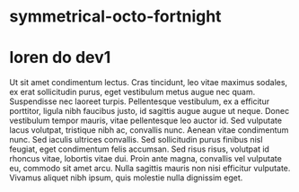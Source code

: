 # symmetrical-octo-fortnight

# loren do dev1
Ut sit amet condimentum lectus. Cras tincidunt, leo vitae maximus sodales, ex erat sollicitudin purus, eget vestibulum metus augue nec quam. Suspendisse nec laoreet turpis. Pellentesque vestibulum, ex a efficitur porttitor, ligula nibh faucibus justo, id sagittis augue augue ut neque. Donec vestibulum tempor mauris, vitae pellentesque leo auctor id. Sed vulputate lacus volutpat, tristique nibh ac, convallis nunc. Aenean vitae condimentum nunc. Sed iaculis ultrices convallis. Sed sollicitudin purus finibus nisl feugiat, eget condimentum felis accumsan. Sed risus risus, volutpat id rhoncus vitae, lobortis vitae dui. Proin ante magna, convallis vel vulputate eu, commodo sit amet arcu. Nulla sagittis mauris non nisi efficitur vulputate. Vivamus aliquet nibh ipsum, quis molestie nulla dignissim eget.

